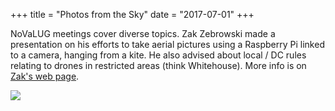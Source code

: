 +++
title = "Photos from the Sky"
date = "2017-07-01"
+++


NoVaLUG meetings cover diverse topics. Zak Zebrowski made a presentation on his efforts to 
take aerial pictures using a Raspberry Pi linked to a camera, hanging from a kite. He also 
advised about local / DC rules relating to drones in restricted areas (think Whitehouse). More info is on
[Zak's web page](https://kite.zakz.info/).



![](/pics/kite.composite.jpg)









